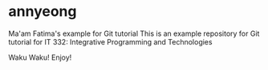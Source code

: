 # annyeong
Ma'am Fatima's example  for Git tutorial
This is an example repository for Git tutorial for IT 332: Integrative Programming and Technologies

Waku Waku!
Enjoy!


